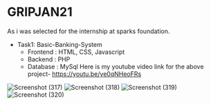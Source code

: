 # GRIPJAN21
As i was selected for the internship at sparks foundation.
- Task1: Basic-Banking-System
  - Frontend : HTML, CSS, Javascript
  - Backend : PHP
  - Database : MySql
Here is my youtube video link for the above project- https://youtu.be/ye0qNHeoFRs

![Screenshot (317)](https://user-images.githubusercontent.com/61503734/122663716-2fbd7600-d1ba-11eb-8bb1-47dd9ced8f72.png)
![Screenshot (318)](https://user-images.githubusercontent.com/61503734/122663706-292efe80-d1ba-11eb-8d13-2d2700615fa2.png)
![Screenshot (319)](https://user-images.githubusercontent.com/61503734/122663709-2a602b80-d1ba-11eb-870c-762c7c9cb599.png)
![Screenshot (320)](https://user-images.githubusercontent.com/61503734/122663710-2a602b80-d1ba-11eb-9649-7134a85df190.png)


  

